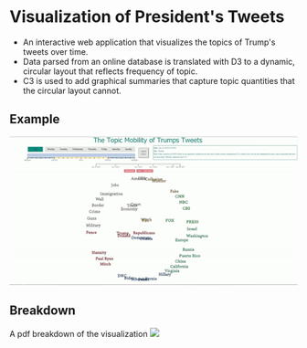 # Visualization of President's Tweets
* An interactive web application that visualizes the topics of Trump's tweets over time.
* Data parsed from an online database is translated with D3 to a dynamic, circular layout that reflects frequency of topic.
* C3 is used to add graphical summaries that capture topic quantities that the circular layout cannot.

## Example
![](https://github.com/Mnormansell/data-visualization/blob/master/readme_files/example.gif)

## Breakdown
A pdf breakdown of the visualization
![](https://github.com/Mnormansell/data-visualization/blob/master/readme_files/picofpdf.png)
